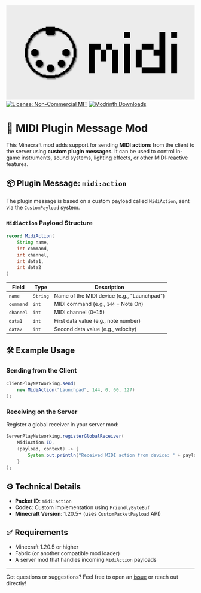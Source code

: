 <!-- modrinth_exclude.start -->
![BANNER.png](BANNER.png)
[![License: Non-Commercial MIT](https://img.shields.io/badge/license-NC--MIT-blue.svg?style=for-the-badge)](LICENSE.md)
[![Modrinth Downloads](https://img.shields.io/modrinth/dt/midi?style=for-the-badge&logo=modrinth&labelColor=16181c&color=168b48)](https://modrinth.com/plugin/midi)
<!-- modrinth_exclude.end -->

# 🎹 MIDI Plugin Message Mod

This Minecraft mod adds support for sending **MIDI actions** from the client to the server using **custom plugin messages**. It can be used to control in-game instruments, sound systems, lighting effects, or other MIDI-reactive features.

## 📦 Plugin Message: `midi:action`

The plugin message is based on a custom payload called `MidiAction`, sent via the `CustomPayload` system.

### `MidiAction` Payload Structure

```java
record MidiAction(
    String name,
    int command,
    int channel,
    int data1,
    int data2
)
````

| Field     | Type     | Description                                 |
| --------- | -------- | ------------------------------------------- |
| `name`    | `String` | Name of the MIDI device (e.g., "Launchpad") |
| `command` | `int`    | MIDI command (e.g., `144` = Note On)        |
| `channel` | `int`    | MIDI channel (0–15)                         |
| `data1`   | `int`    | First data value (e.g., note number)        |
| `data2`   | `int`    | Second data value (e.g., velocity)          |

## 🛠 Example Usage

### Sending from the Client

```java
ClientPlayNetworking.send(
    new MidiAction("Launchpad", 144, 0, 60, 127)
);
```

### Receiving on the Server

Register a global receiver in your server mod:

```java
ServerPlayNetworking.registerGlobalReceiver(
    MidiAction.ID,
    (payload, context) -> {
        System.out.println("Received MIDI action from device: " + payload.name());
    }
);
```

## ⚙️ Technical Details

* **Packet ID**: `midi:action`
* **Codec**: Custom implementation using `FriendlyByteBuf`
* **Minecraft Version**: 1.20.5+ (uses `CustomPacketPayload` API)

## ✅ Requirements

* Minecraft 1.20.5 or higher
* Fabric (or another compatible mod loader)
* A server mod that handles incoming `MidiAction` payloads

---

Got questions or suggestions? Feel free to open an [issue](https://github.com/uebliche/midi/issues) or reach out 
directly!
